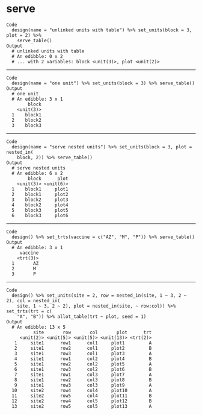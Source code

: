 # serve

    Code
      design(name = "unlinked units with table") %>% set_units(block = 3, plot = 2) %>%
        serve_table()
    Output
      # unlinked units with table 
      # An edibble: 0 x 2
      # ... with 2 variables: block <unit(3)>, plot <unit(2)>

---

    Code
      design(name = "one unit") %>% set_units(block = 3) %>% serve_table()
    Output
      # one unit 
      # An edibble: 3 x 1
            block
        <unit(3)>
      1    block1
      2    block2
      3    block3

---

    Code
      design(name = "serve nested units") %>% set_units(block = 3, plot = nested_in(
        block, 2)) %>% serve_table()
    Output
      # serve nested units 
      # An edibble: 6 x 2
            block      plot
        <unit(3)> <unit(6)>
      1    block1     plot1
      2    block1     plot2
      3    block2     plot3
      4    block2     plot4
      5    block3     plot5
      6    block3     plot6

---

    Code
      design() %>% set_trts(vaccine = c("AZ", "M", "P")) %>% serve_table()
    Output
      # An edibble: 3 x 1
         vaccine
        <trt(3)>
      1       AZ
      2       M 
      3       P 

---

    Code
      design() %>% set_units(site = 2, row = nested_in(site, 1 ~ 3, 2 ~ 2), col = nested_in(
        site, 1 ~ 3, 2 ~ 2), plot = nested_in(site, ~ row:col)) %>% set_trts(trt = c(
        "A", "B")) %>% allot_table(trt ~ plot, seed = 1)
    Output
      # An edibble: 13 x 5
              site       row       col       plot      trt
         <unit(2)> <unit(5)> <unit(5)> <unit(13)> <trt(2)>
       1     site1      row1      col1     plot1         A
       2     site1      row2      col1     plot2         B
       3     site1      row3      col1     plot3         A
       4     site1      row1      col2     plot4         B
       5     site1      row2      col2     plot5         A
       6     site1      row3      col2     plot6         B
       7     site1      row1      col3     plot7         A
       8     site1      row2      col3     plot8         B
       9     site1      row3      col3     plot9         A
      10     site2      row4      col4     plot10        A
      11     site2      row5      col4     plot11        B
      12     site2      row4      col5     plot12        B
      13     site2      row5      col5     plot13        A

